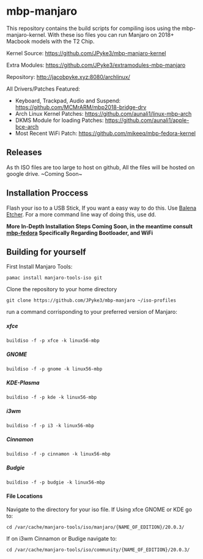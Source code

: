 # mbp-manjaro

This repository contains the build scripts for compiling isos using the mbp-manjaro-kernel. With these iso files you can run Manjaro on 2018+ Macbook models with the T2 Chip.

Kernel Source: https://github.com/JPyke3/mbp-manjaro-kernel

Extra Modules: https://github.com/JPyke3/extramodules-mbp-manjaro

Repository: http://jacobpyke.xyz:8080/archlinux/

All Drivers/Patches Featured:

* Keyboard, Trackpad, Audio and Suspend: https://github.com/MCMrARM/mbp2018-bridge-drv
* Arch Linux Kernel Patches: https://github.com/aunali1/linux-mbp-arch
* DKMS Module for loading Patches: https://github.com/aunali1/apple-bce-arch
* Most Recent WiFi Patch: https://github.com/mikeeq/mbp-fedora-kernel

## Releases

As th ISO files are too large to host on github, All the files will be hosted on google drive. ~Coming Soon~

## Installation Proccess
Flash your iso to a USB Stick, If you want a easy way to do this. Use [Balena Etcher](https://www.balena.io/etcher/). For a more command line way of doing this, use dd.

**More In-Depth Installation Steps Coming Soon, in the meantime consult [mbp-fedora](https://github.com/mikeeq/mbp-fedora) Specifically Regarding Bootloader, and WiFi**

## Building for yourself

First Install Manjaro Tools:
```
pamac install manjaro-tools-iso git
```

Clone the repository to your home directory
```
git clone https://github.com/JPyke3/mbp-manjaro ~/iso-profiles
```
run a command corrisponding to your preferred version of Manjaro:
##### xfce
```
buildiso -f -p xfce -k linux56-mbp
```
##### GNOME
```
buildiso -f -p gnome -k linux56-mbp
```
##### KDE-Plasma
```
buildiso -f -p kde -k linux56-mbp
```
##### i3wm
```
buildiso -f -p i3 -k linux56-mbp
```
##### Cinnamon
```
buildiso -f -p cinnamon -k linux56-mbp
```
##### Budgie
```
buildiso -f -p budgie -k linux56-mbp
```

#### File Locations 
Navigate to the directory for your iso file. If Using xfce GNOME or KDE go to:
```
cd /var/cache/manjaro-tools/iso/manjaro/{NAME_OF_EDITION}/20.0.3/
```
If on i3wm Cinnamon or Budige navigate to:
```
cd /var/cache/manjaro-tools/iso/community/{NAME_OF_EDITION}/20.0.3/
```

